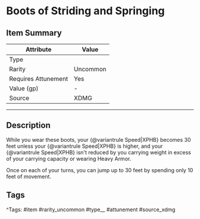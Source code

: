 # Boots of Striding and Springing

## Item Summary

| Attribute            | Value                        |
|----------------------|------------------------------|
| Type                 |   |
| Rarity               | Uncommon             |
| Requires Attunement  | Yes                |
| Value (gp)           | -    |
| Source               | XDMG |

---

## Description

While you wear these boots, your {@variantrule Speed|XPHB} becomes 30 feet unless your {@variantrule Speed|XPHB} is higher, and your {@variantrule Speed|XPHB} isn't reduced by you carrying weight in excess of your carrying capacity or wearing Heavy Armor.

Once on each of your turns, you can jump up to 30 feet by spending only 10 feet of movement.

## Tags

^Tags: #item #rarity_uncommon #type__ #attunement #source_xdmg